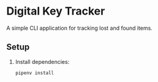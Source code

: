 # Digital Key Tracker

A simple CLI application for tracking lost and found items.

## Setup

1. Install dependencies:
   ```bash
   pipenv install